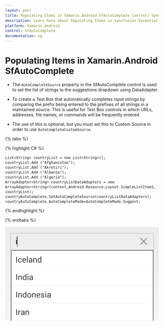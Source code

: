 ```yaml
---
layout: post
title: Populating Items in Xamarin.Android SfAutoComplete Control| Syncfusion
description: Learn here about Populating Items in Syncfusion Essential Xamarin.Android SfAutoComplete Control, its elements, and more.
platform: Xamarin.Android
control: SfAutoComplete
documentation: ug
---
```


# Populating Items in Xamarin.Android SfAutoComplete

* The `AutoCompleteSource` property in the SfAutoComplete control is used to set the list of strings to the suggestions dropdown using DataAdapter.

* To create a Text Box that automatically completes input strings by comparing the prefix being entered to the prefixes of all strings in a maintained source. This is useful for Text Box controls in which URLs, addresses, file names, or commands will be frequently entered.

* The use of this is optional, but you must set this to Custom Source in order to use `AutoCompleteCustomSource`.

{% tabs %}

{% highlight C# %}
	
	List<String> countryList = new List<String>(); 
	countryList.Add ("Afghanistan");
	countryList.Add ("Akrotiri");
	countryList.Add ("Albania");
	countryList.Add ("Algeria");
	ArrayAdapter<String> countryListDataAdapters = new ArrayAdapter<String>(context,Android.Resource.Layout.SimpleListItem1, countryList);
	countryAutoComplete.SetAutoCompleteSource(countryListDataAdapters);
	countryAutoComplete.AutoCompleteMode=AutoCompleteMode.Suggest;
	 
{% endhighlight %}

{% endtabs %}
	
![Xamarin.Android SfAutoComplete AutoComplete Source](images/autocompletesource.png)

